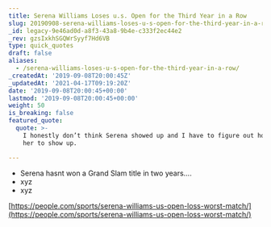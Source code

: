 ```yaml
---
title: Serena Williams Loses u.s. Open for the Third Year in a Row
slug: 20190908-serena-williams-loses-u-s-open-for-the-third-year-in-a-row
_id: legacy-9e46ad0d-a8f3-43a8-9b4e-c333f2ec44e2
_rev: gzsIxkhSGQWrSyyf7Hd6VB
type: quick_quotes
draft: false
aliases:
  - /serena-williams-loses-u-s-open-for-the-third-year-in-a-row/
_createdAt: '2019-09-08T20:00:45Z'
_updatedAt: '2021-04-17T09:19:20Z'
date: '2019-09-08T20:00:45+00:00'
lastmod: '2019-09-08T20:00:45+00:00'
weight: 50
is_breaking: false
featured_quote:
  quote: >-
    I honestly don’t think Serena showed up and I have to figure out how to get
    her to show up.

---
```

* Serena hasnt won a Grand Slam title in two years….
* xyz
* xyz

[https://people.com/sports/serena-williams-us-open-loss-worst-match/](https://people.com/sports/serena-williams-us-open-loss-worst-match/)